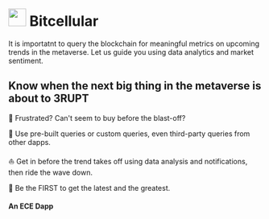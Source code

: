 #  <img src="https://user-images.githubusercontent.com/61543012/194735854-e0c905d3-5c24-4699-8a70-901af3aa685e.png" height="35" width="35" align-items="center" justify-content="center" /> Bitcellular
It is importatnt to query the blockchain for meaningful metrics on upcoming trends in the metaverse. Let us guide you using data analytics and market sentiment.

## Know when the next big thing in the metaverse is about to 3RUPT

💞 Frustrated? Can't seem to buy before the blast-off?

🛟 Use pre-built queries or custom queries, even third-party queries from other dapps.

⛵ Get in before the trend takes off using data analysis and notifications, then ride the wave down.

📍 Be the FIRST to get the latest and the greatest.

#### An ECE Dapp
